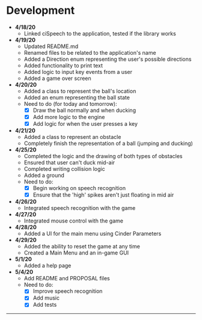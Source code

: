 # Development

- **4/18/20**
  - Linked ciSpeech to the application, tested if the library works
- **4/19/20**
  - Updated README.md
  - Renamed files to be related to the application's name
  - Added a Direction enum representing the user's possible directions
  - Added functionality to print text
  - Added logic to input key events from a user
  - Added a game over screen
- **4/20/20**
  - Added a class to represent the ball's location 
  - Added an enum representing the ball state
  - Need to do (for today and tomorrow):
    - [x] Draw the ball normally and when ducking
    - [x] Add more logic to the engine
    - [x] Add logic for when the user presses a key
- **4/21/20**
  - Added a class to represent an obstacle
  - Completely finish the representation of a ball (jumping and ducking)
- **4/25/20**
  - Completed the logic and the drawing of both types of obstacles
  - Ensured that user can't duck mid-air
  - Completed writing collision logic
  - Added a ground
  - Need to do:
    - [x] Begin working on speech recognition
    - [x] Ensure that the 'high' spikes aren't just floating in mid air
- **4/26/20**
  - Integrated speech recognition with the game
- **4/27/20**
  - Integrated mouse control with the game
- **4/28/20**
  - Added a UI for the main menu using Cinder Parameters
- **4/29/20**
  - Added the ability to reset the game at any time
  - Created a Main Menu and an in-game GUI
- **5/1/20**
  - Added a help page
- **5/4/20**
  - Add README and PROPOSAL files
  - Need to do:
    - [x] Improve speech recognition
    - [x] Add music
    - [x] Add tests
  
---
